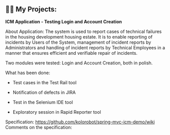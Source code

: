 
<h2>👨‍💻 My Projects:</h2>

<b>ICM Application - Testing Login and Account Creation</b>

About Application:
The system is used to report cases of technical failures in the housing development
housing estate. It is to enable reporting of incidents by Users of the
System, management of incident reports by Administrators and handling of
incident reports by Technical Employees in a manner that ensures
efficient and verifiable repair of incidents. 

Two modules were tested: Login and Account Creation, both in polish. 

What has been done:

- Test cases in the Test Rail tool

- Notification of defects in JIRA

- Test in the Selenium IDE tool

- Exploratory session in Rapid Reporter tool

Specification: https://github.com/kolorobot/spring-mvc-icm-demo/wiki
Comments on the specification: 


